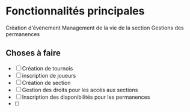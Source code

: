 # Fonctionnalités principales
Création d'évènement
Management de la vie de la section
Gestions des permanences

## Choses à faire
- [ ] Création de tournois
- [ ] inscription de joueurs
- [ ] Création de section
- [ ] Gestion des droits pour les accès aux sections
- [ ] Inscription des disponibilités pour les permanences
- [ ] 
